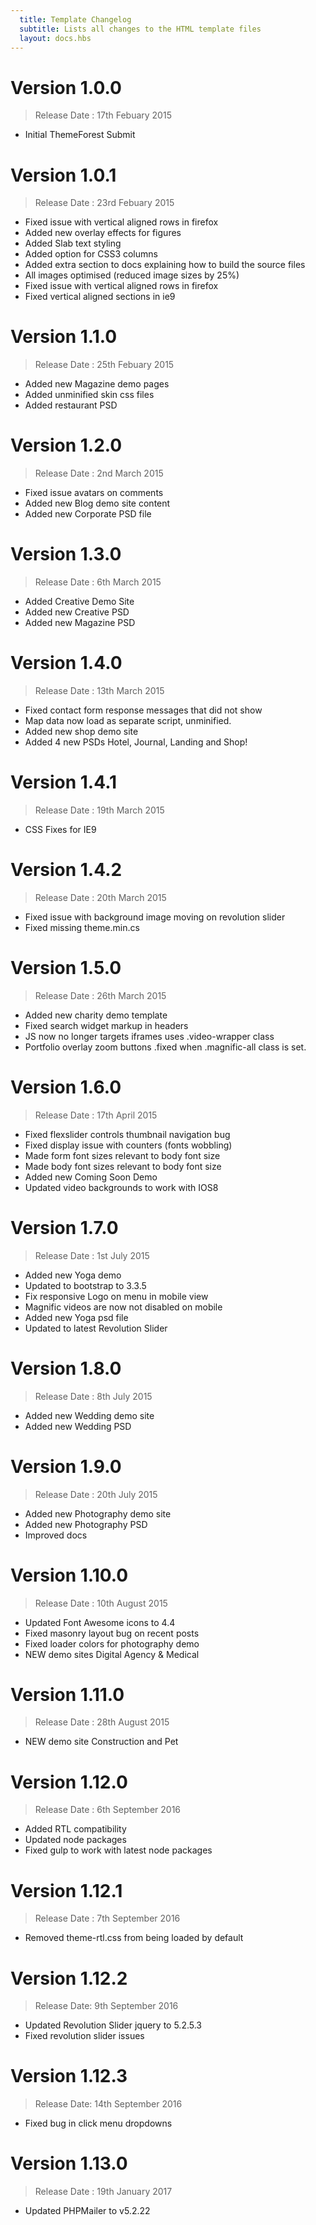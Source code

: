 ```yaml
---
  title: Template Changelog
  subtitle: Lists all changes to the HTML template files
  layout: docs.hbs
---
```


# Version 1.0.0
> Release Date : 17th Febuary 2015

- Initial ThemeForest Submit

# Version 1.0.1
> Release Date : 23rd Febuary 2015

- Fixed issue with vertical aligned rows in firefox
- Added new overlay effects for figures
- Added Slab text styling
- Added option for CSS3 columns
- Added extra section to docs explaining how to build the source files
- All images optimised (reduced image sizes by 25%)
- Fixed issue with vertical aligned rows in firefox
- Fixed vertical aligned sections in ie9

# Version 1.1.0
> Release Date : 25th Febuary 2015

- Added new Magazine demo pages
- Added unminified skin css files
- Added restaurant PSD

# Version 1.2.0
> Release Date : 2nd March 2015

- Fixed issue avatars on comments
- Added new Blog demo site content
- Added new Corporate PSD file

# Version 1.3.0
> Release Date : 6th March 2015

- Added Creative Demo Site
- Added new Creative PSD
- Added new Magazine PSD

# Version 1.4.0
> Release Date : 13th March 2015

- Fixed contact form response messages that did not show
- Map data now load as separate script, unminified.
- Added new shop demo site
- Added 4 new PSDs Hotel, Journal, Landing and Shop!

# Version 1.4.1
> Release Date : 19th March 2015

- CSS Fixes for IE9

# Version 1.4.2
> Release Date : 20th March 2015

- Fixed issue with background image moving on revolution slider
- Fixed missing theme.min.cs

# Version 1.5.0
> Release Date : 26th March 2015

- Added new charity demo template
- Fixed search widget markup in headers
- JS now no longer targets iframes uses .video-wrapper class
- Portfolio overlay zoom buttons .fixed when .magnific-all class is set.

# Version 1.6.0
> Release Date : 17th April 2015

- Fixed flexslider controls thumbnail navigation bug
- Fixed display issue with counters (fonts wobbling)
- Made form font sizes relevant to body font size
- Made body font sizes relevant to body font size
- Added new Coming Soon Demo
- Updated video backgrounds to work with IOS8

# Version 1.7.0
> Release Date : 1st July 2015

- Added new Yoga demo
- Updated to bootstrap to 3.3.5
- Fix responsive Logo on menu in mobile view
- Magnific videos are now not disabled on mobile
- Added new Yoga psd file
- Updated to latest Revolution Slider

# Version 1.8.0
> Release Date : 8th July 2015

- Added new Wedding demo site
- Added new Wedding PSD

# Version 1.9.0
> Release Date : 20th July 2015

- Added new Photography demo site
- Added new Photography PSD
- Improved docs

# Version 1.10.0
> Release Date : 10th August 2015

- Updated Font Awesome icons to 4.4
- Fixed masonry layout bug on recent posts
- Fixed loader colors for photography demo
- NEW demo sites Digital Agency & Medical

# Version 1.11.0
> Release Date : 28th August 2015

- NEW demo site Construction and Pet

# Version 1.12.0
> Release Date : 6th September 2016

- Added RTL compatibility
- Updated node packages
- Fixed gulp to work with latest node packages

# Version 1.12.1
> Release Date : 7th September 2016

- Removed theme-rtl.css from being loaded by default


# Version 1.12.2
> Release Date: 9th September 2016

- Updated Revolution Slider jquery to 5.2.5.3
- Fixed revolution slider issues


# Version 1.12.3
> Release Date: 14th September 2016

- Fixed bug in click menu dropdowns

# Version 1.13.0
> Release Date : 19th January 2017

- Updated PHPMailer to v5.2.22
